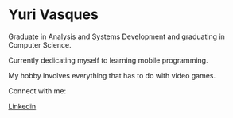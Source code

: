 
# Yuri Vasques

Graduate in Analysis and Systems Development and graduating in Computer Science.

Currently dedicating myself to learning mobile programming.

My hobby involves everything that has to do with video games.


Connect with me:

[Linkedin](https://www.linkedin.com/in/yuri-vasques-58a107211/)